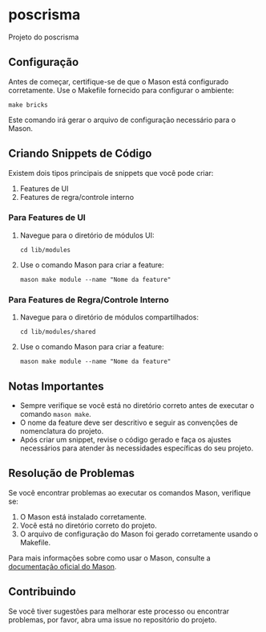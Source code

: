 # poscrisma

Projeto do poscrisma 

## Configuração

Antes de começar, certifique-se de que o Mason está configurado corretamente. Use o Makefile fornecido para configurar o ambiente:

```
make bricks
```

Este comando irá gerar o arquivo de configuração necessário para o Mason.

## Criando Snippets de Código

Existem dois tipos principais de snippets que você pode criar:

1. Features de UI
2. Features de regra/controle interno

### Para Features de UI

1. Navegue para o diretório de módulos UI:
   ```
   cd lib/modules
   ```

2. Use o comando Mason para criar a feature:
   ```
   mason make module --name "Nome da feature"
   ```

### Para Features de Regra/Controle Interno

1. Navegue para o diretório de módulos compartilhados:
   ```
   cd lib/modules/shared
   ```

2. Use o comando Mason para criar a feature:
   ```
   mason make module --name "Nome da feature"
   ```

## Notas Importantes

- Sempre verifique se você está no diretório correto antes de executar o comando `mason make`.
- O nome da feature deve ser descritivo e seguir as convenções de nomenclatura do projeto.
- Após criar um snippet, revise o código gerado e faça os ajustes necessários para atender às necessidades específicas do seu projeto.

## Resolução de Problemas

Se você encontrar problemas ao executar os comandos Mason, verifique se:

1. O Mason está instalado corretamente.
2. Você está no diretório correto do projeto.
3. O arquivo de configuração do Mason foi gerado corretamente usando o Makefile.

Para mais informações sobre como usar o Mason, consulte a [documentação oficial do Mason](https://github.com/felangel/mason).

## Contribuindo

Se você tiver sugestões para melhorar este processo ou encontrar problemas, por favor, abra uma issue no repositório do projeto.